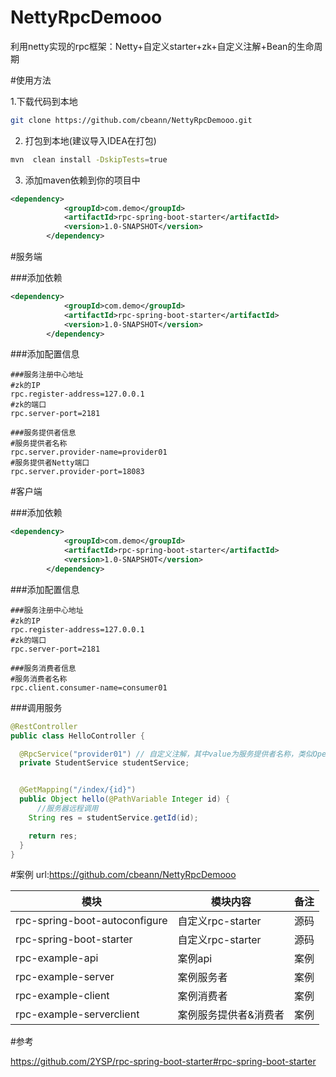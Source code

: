 # NettyRpcDemooo

利用netty实现的rpc框架：Netty+自定义starter+zk+自定义注解+Bean的生命周期

#使用方法

1.下载代码到本地
```bash
git clone https://github.com/cbeann/NettyRpcDemooo.git
```
2. 打包到本地(建议导入IDEA在打包)
```bash
mvn  clean install -DskipTests=true
```
3. 添加maven依赖到你的项目中
 ```xml
 <dependency>
             <groupId>com.demo</groupId>
             <artifactId>rpc-spring-boot-starter</artifactId>
             <version>1.0-SNAPSHOT</version>
         </dependency>
```

#服务端

###添加依赖
 ```xml
 <dependency>
             <groupId>com.demo</groupId>
             <artifactId>rpc-spring-boot-starter</artifactId>
             <version>1.0-SNAPSHOT</version>
         </dependency>
```
###添加配置信息
 ```properties
###服务注册中心地址
#zk的IP
rpc.register-address=127.0.0.1
#zk的端口
rpc.server-port=2181

###服务提供者信息
#服务提供者名称
rpc.server.provider-name=provider01
#服务提供者Netty端口
rpc.server.provider-port=18083
```


#客户端

###添加依赖
 ```xml
 <dependency>
             <groupId>com.demo</groupId>
             <artifactId>rpc-spring-boot-starter</artifactId>
             <version>1.0-SNAPSHOT</version>
         </dependency>
```
###添加配置信息

 ```properties
###服务注册中心地址
#zk的IP
rpc.register-address=127.0.0.1
#zk的端口
rpc.server-port=2181

###服务消费者信息
#服务消费者名称
rpc.client.consumer-name=consumer01
```

###调用服务
```java
@RestController
public class HelloController {

  @RpcService("provider01") // 自定义注解，其中value为服务提供者名称，类似OpenFeign的使用
  private StudentService studentService;


  @GetMapping("/index/{id}")
  public Object hello(@PathVariable Integer id) {
      //服务器远程调用
    String res = studentService.getId(id);

    return res;
  }
}
```

#案例
url:https://github.com/cbeann/NettyRpcDemooo

| 模块                        | 模块内容      | 备注 |
| ----------------------------- | ----------------- | ---- |
| rpc-spring-boot-autoconfigure | 自定义rpc-starter | 源码 |
| rpc-spring-boot-starter       | 自定义rpc-starter | 源码 |
| rpc-example-api               | 案例api         | 案例 |
| rpc-example-server            | 案例服务者   | 案例 |
| rpc-example-client            | 案例消费者   | 案例 |
| rpc-example-serverclient            | 案例服务提供者&消费者   | 案例 |



#参考

https://github.com/2YSP/rpc-spring-boot-starter#rpc-spring-boot-starter